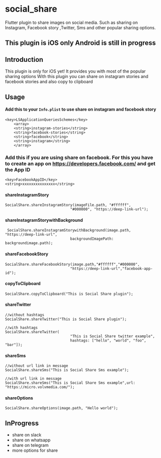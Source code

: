 # social_share

Flutter plugin to share images on social media. Such as sharing on Instagram, Facebook story ,Twitter, Sms and other popular sharing options.

## This plugin is iOS only Android is still in progress

## Introduction

This plugin is only for iOS yet!
It provides you with most of the popular sharing options
With this plugin you can share on instagram stories and facebook stories and also copy to clipboard

## Usage

#### Add this to your `Info.plist` to use share on instagram and facebook story

```
<key>LSApplicationQueriesSchemes</key>
	<array>
	<string>instagram-stories</string>
	<string>facebook-stories</string>
	<string>facebook</string>
	<string>instagram</string>
	</array>
```

### Add this if you are using share on facebook. For this you have to create an app on https://developers.facebook.com/ and get the App ID

```
<key>FacebookAppID</key>
<string>xxxxxxxxxxxxxxx</string>
```

#### shareInstagramStory

```
SocialShare.shareInstagramStory(imageFile.path, "#ffffff",
                              "#000000", "https://deep-link-url");
```

#### shareInstagramStorywithBackground

```
 SocialShare.shareInstagramStorywithBackground(image.path, "https://deep-link-url",
                              backgroundImagePath: backgroundimage.path);
```

#### shareFacebookStory

```
SocialShare.shareFacebookStory(image.path,"#ffffff","#000000",
                              "https://deep-link-url","facebook-app-id");
```

#### copyToClipboard

```
SocialShare.copyToClipboard("This is Social Share plugin");
```

#### shareTwitter

```
//without hashtags
SocialShare.shareTwitter("This is Social Share plugin");

//with hashtags
SocialShare.shareTwitter(
                              "This is Social Share twitter example",
                              hashtags: ["hello", "world", "foo", "bar"]);
```

#### shareSms

```
//without url link in message
SocialShare.shareSms("This is Social Share Sms example");

//with url link in message
SocialShare.shareSms("This is Social Share Sms example",url: "https://micro.volvmedia.com/");
```

#### shareOptions

```
SocialShare.shareOptions(image.path, "Hello world");
```

## InProgress

- share on slack
- share on whatsapp
- share on telegram
- more options for share
